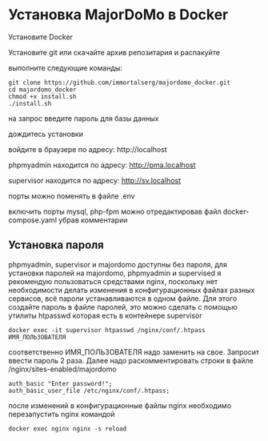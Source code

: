 # Установка MajorDoMo в Docker

Установите Docker 

Установите git или скачайте архив репозитария и распакуйте

выполните следующие команды:
```
git clone https://github.com/immortalserg/majordomo_docker.git
cd majordomo_docker
chmod +x install.sh
./install.sh
```
на запрос введите пароль для базы данных

дождитесь установки

войдите в браузере по адресу: http://localhost

phpmyadmin находится по адресу: http://pma.localhost

supervisor находится по адресу: http://sv.localhost

порты можно поменять в файле .env

включить порты mysql, php-fpm можно отредактировав файл docker-compose.yaml убрав комментарии

## Установка пароля
phpmyadmin, supervisor и majordomo доступны без пароля, для установки паролей на majordomo, phpmyadmin и supervised я рекомендую пользоваться средствами nginx, поскольку нет необходимости делать изменения в конфигурационных файлах разных сервисов, всё пароли устанавливаются в одном файле. Для этого создайте пароль в файле паролей, это можно сделать с помощью утилиты htpasswd которая есть в контейнере supervisor
```
docker exec -it supervisor htpasswd /nginx/conf/.htpass ИМЯ_ПОЛЬЗОВАТЕЛЯ
```
соответственно ИМЯ_ПОЛЬЗОВАТЕЛЯ надо заменить на свое. Запросит ввести пароль 2 раза. Далее надо раскомментировать строки в файле /nginx/sites-enabled/majordomo
```
auth_basic "Enter password!";
auth_basic_user_file /etc/nginx/conf/.htpass;
```
после изменений в конфигурационные файлы nginx необходимо перезапустить nginx командой
```
docker exec nginx nginx -s reload
```
